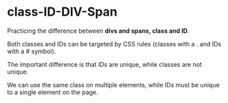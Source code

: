 # class-ID-DIV-Span

Practicing the difference between **divs and spans, class and ID**.

Both classes and IDs can be targeted by CSS rules (classes with a . and IDs with a # symbol).

The important difference is that IDs are unique, while classes are not unique. 

We can use the same class on multiple elements, while IDs must be unique to a single element on the page.
